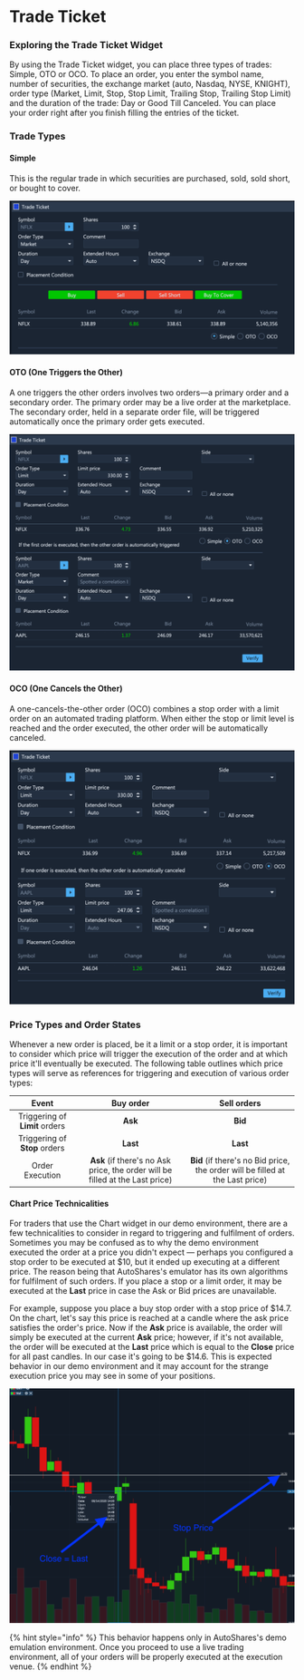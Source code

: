 # Trade Ticket

### Exploring the Trade Ticket Widget

By using the Trade Ticket widget, you can place three types of trades: Simple, OTO or OCO. To place an order, you enter the symbol name, number of securities, the exchange market (auto, Nasdaq, NYSE, KNIGHT), order type (Market, Limit, Stop, Stop Limit, Trailing Stop, Trailing Stop Limit) and the duration of the trade: Day or Good Till Canceled. You can place your order right after you finish filling the entries of the ticket.

### Trade Types

#### Simple

This is the regular trade in which securities are purchased, sold, sold short, or bought to cover.

![](../../../../.gitbook/assets/screenshot-2020-03-20-at-19.30.47.png)

#### OTO (One Triggers the Other)

A one triggers the other orders involves two orders—a primary order and a secondary order. The primary order may be a live order at the marketplace. The secondary order, held in a separate order file, will be triggered automatically once the primary order gets executed.

![](../../../../.gitbook/assets/screenshot-2020-03-20-at-19.34.11.png)

#### OCO (One Cancels the Other)

A one-cancels-the-other order (OCO) combines a stop order with a limit order on an automated trading platform. When either the stop or limit level is reached and the order executed, the other order will be automatically canceled.

![](../../../../.gitbook/assets/screenshot-2020-03-20-at-19.34.39.png)

### Price Types and Order States

Whenever a new order is placed, be it a limit or a stop order, it is important to consider which price will trigger the execution of the order and at which price it'll eventually be executed. The following table outlines which price types will serve as references for triggering and execution of various order types:

|              Event             |                                   Buy order                                   |                                  Sell orders                                  |
| :----------------------------: | :---------------------------------------------------------------------------: | :---------------------------------------------------------------------------: |
| Triggering of **Limit** orders |                                    **Ask**                                    |                                    **Bid**                                    |
|  Triggering of **Stop** orders |                                    **Last**                                   |                                    **Last**                                   |
|         Order Execution        | **Ask** (if there's no Ask price, the order will be filled at the Last price) | **Bid** (if there's no Bid price, the order will be filled at the Last price) |

#### Chart Price Technicalities

For traders that use the Chart widget in our demo environment, there are a few technicalities to consider in regard to triggering and fulfilment of orders. Sometimes you may be confused as to why the demo environment executed the order at a price you didn't expect — perhaps you configured a stop order to be executed at $10, but it ended up executing at a different price. The reason being that AutoShares's emulator has its own algorithms for fulfilment of such orders. If you place a stop or a limit order, it may be executed at the **Last** price in case the Ask or Bid prices are unavailable.

For example, suppose you place a buy stop order with a stop price of $14.7. On the chart, let's say this price is reached at a candle where the ask price satisfies the order's price. Now if the **Ask** price is available, the order will simply be executed at the current **Ask** price; however, if it's not available, the order will be executed at the **Last** price which is equal to the **Close** price for all past candles. In our case it's going to be $14.6. This is expected behavior in our demo environment and it may account for the strange execution price you may see in some of your positions.

![](../../../../.gitbook/assets/screenshot-2020-08-20-at-15.43.01.png)

{% hint style="info" %}
This behavior happens only in AutoShares's demo emulation environment. Once you proceed to use a live trading environment, all of your orders will be properly executed at the execution venue.
{% endhint %}
